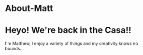# About-Matt
Heyo! We're back in the Casa!!
===============================================

I'm Matthew, I enjoy a variety of things and my creativity knows no bounds...

